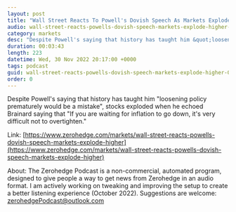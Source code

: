 ```yaml
---
layout: post
title: "Wall Street Reacts To Powell's Dovish Speech As Markets Explode Higher"
audio: wall-street-reacts-powells-dovish-speech-markets-explode-higher-0
category: markets
desc: "Despite Powell's saying that history has taught him &quot;loosening policy prematurely would be a mistake&quot;, stocks exploded when he echoed Brainard saying that &quot;If you are waiting for inflation to go down, it's very difficult not to overtighten.&quot;"
duration: 00:03:43
length: 223
datetime: Wed, 30 Nov 2022 20:17:00 +0000
tags: podcast
guid: wall-street-reacts-powells-dovish-speech-markets-explode-higher-0
order: 0
---
```

Despite Powell's saying that history has taught him &quot;loosening policy prematurely would be a mistake&quot;, stocks exploded when he echoed Brainard saying that &quot;If you are waiting for inflation to go down, it's very difficult not to overtighten.&quot;

Link: [https://www.zerohedge.com/markets/wall-street-reacts-powells-dovish-speech-markets-explode-higher](https://www.zerohedge.com/markets/wall-street-reacts-powells-dovish-speech-markets-explode-higher)

About: The Zerohedge Podcast is a non-commercial, automated program, designed to give people a way to get news from Zerohedge in an audio format.  I am actively working on tweaking and improving the setup to create a better listening experience (October 2022).  Suggestions are welcome: [zerohedgePodcast@outlook.com](mailto:zerohedgePodcast@outlook.com)